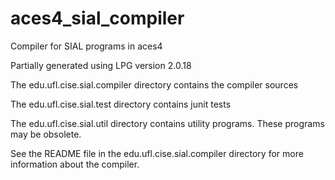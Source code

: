 aces4_sial_compiler
===================

Compiler for SIAL programs in aces4

Partially generated using LPG version 2.0.18

The edu.ufl.cise.sial.compiler directory contains the compiler sources

The edu.ufl.cise.sial.test directory contains junit tests

The edu.ufl.cise.sial.util directory contains utility programs.  These programs may be obsolete.

See the README file in the edu.ufl.cise.sial.compiler directory for more information about the compiler.
